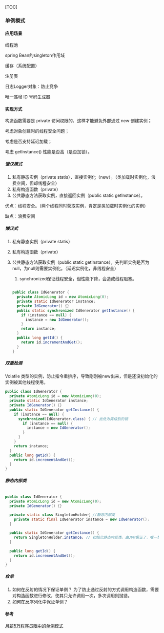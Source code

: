 [TOC]



 ### 单例模式

#### 应用场景

线程池

spring Bean的singleton作用域

缓存（系统配置）

注册表

日志Logger对象：防止竞争

唯一递增 ID 号码生成器



#### 实现方式

构造函数需要是 private 访问权限的，这样才能避免外部通过 new 创建实例；

考虑对象创建时的线程安全问题；

考虑是否支持延迟加载；

考虑 getInstance() 性能是否高（是否加锁）。

##### 饿汉模式

1. 私有静态实例（private statis），直接实例化（new）。（类加载时实例化，浪费空间，但却线程安全）
2. 私有构造函数（private）
3. 公共静态方法获取实例，直接返回实例（public static getInstance）。

优点：线程安全。（两个线程同时获取实例，肯定是类加载时实例化的实例）

缺点：浪费空间

##### 懒汉式

1. 私有静态实例（private statis）

2. 私有构造函数（private）

3. 公共静态方法获取实例（public static getInstance），先判断实例是否为null，为null则需要实例化。（延迟实例化，非线程安全）
  
   1. synchronized保证线程安全，但性能下降，会造成线程阻塞。
   
   ```java
   
   public class IdGenerator { 
     private AtomicLong id = new AtomicLong(0);
     private static IdGenerator instance;
     private IdGenerator() {}
     public static synchronized IdGenerator getInstance() {
       if (instance == null) {
         instance = new IdGenerator();
       }
       return instance;
     }
     public long getId() { 
       return id.incrementAndGet();
     }
   }
   ```
   
   

##### 双重检测

Volatile 类型的实例，防止指令重排序，导致刚刚被new出来，但是还没初始化的实例被其他线程使用。

```java
public class IdGenerator { 
  private AtomicLong id = new AtomicLong(0);
  private static IdGenerator instance;
  private IdGenerator() {}
  public static IdGenerator getInstance() {
    if (instance == null) {
      synchronized(IdGenerator.class) { // 此处为类级别的锁
        if (instance == null) {
          instance = new IdGenerator();
        }
      }
    }
    return instance;
  }
  public long getId() { 
    return id.incrementAndGet();
  }
}
```



##### 静态内部类

```java

public class IdGenerator { 
  private AtomicLong id = new AtomicLong(0);
  private IdGenerator() {}

  private static class SingletonHolder{ //静态内部类
    private static final IdGenerator instance = new IdGenerator();
  }
  
  public static IdGenerator getInstance() {
    return SingletonHolder.instance; // 初始化静态内部类。由JVM保证了，唯一性/线程安全/延迟加载。
  }
 
  public long getId() { 
    return id.incrementAndGet();
  }
}
```

##### 枚举



1. 如何在反射的情况下保证单例？ 为了防止通过反射的方式调用构造函数，需要对构造函数进行修改，使其只允许调用一次，多次调用则抛错。
2. 如何在反序列化中保证单例？

#### 参考

[月薪5万程序员眼中的单例模式](https://mp.weixin.qq.com/s/WRYj-pIgQ85VVXmGcFmaLA)